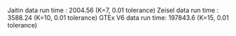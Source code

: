 Jaitin data run time : 2004.56 (K=7, 0.01 tolerance)
Zeisel data run time : 3588.24 (K=10, 0.01 tolerance)
GTEx V6 data run time: 197843.6 (K=15, 0.01 tolerance)